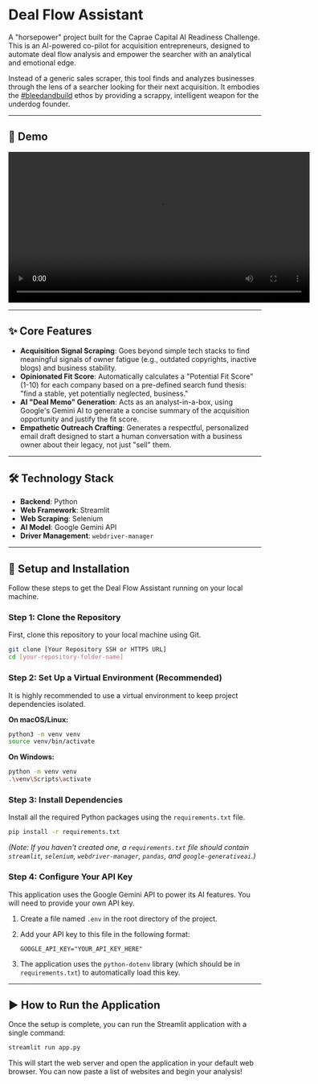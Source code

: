 # Deal Flow Assistant

A "horsepower" project built for the Caprae Capital AI Readiness Challenge. This is an AI-powered co-pilot for acquisition entrepreneurs, designed to automate deal flow analysis and empower the searcher with an analytical and emotional edge.

Instead of a generic sales scraper, this tool finds and analyzes businesses through the lens of a searcher looking for their next acquisition. It embodies the [#bleedandbuild](https://www.linkedin.com/feed/hashtag/?keywords=bleedandbuild) ethos by providing a scrappy, intelligent weapon for the underdog founder.

---

## 🎥 Demo
<video src="https://user-images.githubusercontent.com//video.mp4" controls width="600"></video>

---

## ✨ Core Features

* **Acquisition Signal Scraping**: Goes beyond simple tech stacks to find meaningful signals of owner fatigue (e.g., outdated copyrights, inactive blogs) and business stability.
* **Opinionated Fit Score**: Automatically calculates a "Potential Fit Score" (1-10) for each company based on a pre-defined search fund thesis: "find a stable, yet potentially neglected, business."
* **AI "Deal Memo" Generation**: Acts as an analyst-in-a-box, using Google's Gemini AI to generate a concise summary of the acquisition opportunity and justify the fit score.
* **Empathetic Outreach Crafting**: Generates a respectful, personalized email draft designed to start a human conversation with a business owner about their legacy, not just "sell" them.

---

## 🛠️ Technology Stack

* **Backend**: Python
* **Web Framework**: Streamlit
* **Web Scraping**: Selenium
* **AI Model**: Google Gemini API
* **Driver Management**: `webdriver-manager`

---

## 🚀 Setup and Installation

Follow these steps to get the Deal Flow Assistant running on your local machine.

### Step 1: Clone the Repository

First, clone this repository to your local machine using Git.

```bash
git clone [Your Repository SSH or HTTPS URL]
cd [your-repository-folder-name]
```

### Step 2: Set Up a Virtual Environment (Recommended)

It is highly recommended to use a virtual environment to keep project dependencies isolated.

**On macOS/Linux:**
```bash
python3 -m venv venv
source venv/bin/activate
```

**On Windows:**
```bash
python -m venv venv
.\venv\Scripts\activate
```

### Step 3: Install Dependencies

Install all the required Python packages using the `requirements.txt` file.

```bash
pip install -r requirements.txt
```
*(Note: If you haven't created one, a `requirements.txt` file should contain `streamlit`, `selenium`, `webdriver-manager`, `pandas`, and `google-generativeai`.)*

### Step 4: Configure Your API Key

This application uses the Google Gemini API to power its AI features. You will need to provide your own API key.

1.  Create a file named `.env` in the root directory of the project.
2.  Add your API key to this file in the following format:

    ```
    GOOGLE_API_KEY="YOUR_API_KEY_HERE"
    ```

3.  The application uses the `python-dotenv` library (which should be in `requirements.txt`) to automatically load this key.

---

## ▶️ How to Run the Application

Once the setup is complete, you can run the Streamlit application with a single command:

```bash
streamlit run app.py
```

This will start the web server and open the application in your default web browser. You can now paste a list of websites and begin your analysis!
